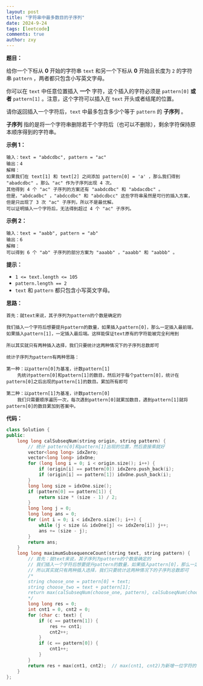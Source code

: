 ```yaml
---
layout: post
title: "字符串中最多数目的子序列"
date: 2024-9-24
tags: [leetcode]
comments: true
author: zxy
---
```


**题目：**

给你一个下标从 **0** 开始的字符串 `text` 和另一个下标从 **0** 开始且长度为 `2` 的字符串 `pattern` ，两者都只包含小写英文字母。

你可以在 `text` 中任意位置插入 **一个** 字符，这个插入的字符必须是 `pattern[0]` **或者** `pattern[1]` 。注意，这个字符可以插入在 `text` 开头或者结尾的位置。

请你返回插入一个字符后，`text` 中最多包含多少个等于 `pattern` 的 **子序列** 。

**子序列** 指的是将一个字符串删除若干个字符后（也可以不删除），剩余字符保持原本顺序得到的字符串。

**示例 1：**

```
输入：text = "abdcdbc", pattern = "ac"
输出：4
解释：
如果我们在 text[1] 和 text[2] 之间添加 pattern[0] = 'a' ，那么我们得到 "abadcdbc" 。那么 "ac" 作为子序列出现 4 次。
其他得到 4 个 "ac" 子序列的方案还有 "aabdcdbc" 和 "abdacdbc" 。
但是，"abdcadbc" ，"abdccdbc" 和 "abdcdbcc" 这些字符串虽然是可行的插入方案，但是只出现了 3 次 "ac" 子序列，所以不是最优解。
可以证明插入一个字符后，无法得到超过 4 个 "ac" 子序列。
```

**示例 2：**

```
输入：text = "aabb", pattern = "ab"
输出：6
解释：
可以得到 6 个 "ab" 子序列的部分方案为 "aaabb" ，"aaabb" 和 "aabbb" 。
```

**提示：**

- `1 <= text.length <= 105`
- `pattern.length == 2`
- `text` 和 `pattern` 都只包含小写英文字母。

**思路：**

``` 
首先：就text来说，其子序列为pattern的个数是确定的

我们插入一个字符后想要提升pattern的数量，如果插入pattern[0]，那么一定插入最前端，如果插入pattern[1]，一定插入最后端。这样能保证text原有的字符能被完全利用到

所以其实就只有两种插入选择，我们只要统计这两种情况下的子序列总数即可

统计子序列为pattern有两种思路：

第一种：以pattern[0]为基准，计数pattern[1]
	先统计pattern[0]和pattern[1]的数目，然后对于每个pattern[0]，统计在pattern[0]之后出现的pattern[1]的数目。累加所有即可
	
第二种：以pattern[1]为基准，计数pattern[0]
	我们只需要顺序遍历一次，每次遇到pattern[0]就累加数目，遇到pattern[1]就将pattern[0]的数目累加到答案中。
```

**代码：**

```cpp
class Solution {
public:
    long long calSubseqNum(string origin, string pattern) {
        // 统计 pattern[0]和pattern[1]出现的位置，然后直接乘就好
        vector<long long> idxZero;
        vector<long long> idxOne;
        for (long long i = 0; i < origin.size(); i++) {
            if (origin[i] == pattern[0]) idxZero.push_back(i);
            if (origin[i] == pattern[1]) idxOne.push_back(i);
        }
        long long size = idxOne.size();
        if (pattern[0] == pattern[1]) {
            return size * (size - 1) / 2;
        }
        long long j = 0;
        long long ans = 0;
        for (int i = 0; i < idxZero.size(); i++) {
            while (j < size && idxOne[j] <= idxZero[i]) j++;
            ans += (size - j);
        }
        return ans;
    }
    long long maximumSubsequenceCount(string text, string pattern) {
        // 首先：就text来说，其子序列为pattern的个数是确定的
        // 我们插入一个字符后想要提升pattern的数量，如果插入pattern[0]，那么一定插入最前端，如果插入pattern[1]，一定插入最后端。这样能保证text原有的字符能被完全利用到
        // 所以其实就只有两种插入选择，我们只要统计这两种情况下的子序列总数即可
        /*
        string choose_one = pattern[0] + text;
        string choose_two = text + pattern[1];
        return max(calSubseqNum(choose_one, pattern), calSubseqNum(choose_two, pattern));
        */
        long long res = 0;
        int cnt1 = 0, cnt2 = 0;
        for (char c: text) {
            if (c == pattern[1]) {
                res += cnt1;
                cnt2++;
            }
            if (c == pattern[0]) {
                cnt1++;
            }
        }
        return res + max(cnt1, cnt2);  // max(cnt1, cnt2)为新增一位字符的累加数
    }
};
```

